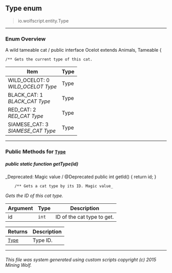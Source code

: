 ## Type __enum__

>io.wolfscript.entity.Type

---

### Enum Overview

A wild tameable cat /
public interface Ocelot extends Animals, Tameable {

    /** Gets the current type of this cat.

Item | Type   
--- | :--- 
WILD_OCELOT: 0<br> _WILD_OCELOT Type_ | Type
BLACK_CAT: 1<br> _BLACK_CAT Type_ | Type
RED_CAT: 2<br> _RED_CAT Type_ | Type
SIAMESE_CAT: 3<br> _SIAMESE_CAT Type_ | Type



---


### Public Methods for [`Type`](Type.md)

##### <a id='gettype'></a>public static function __getType__(id)
_Deprecated: Magic value /
        @Deprecated
        public int getId() {
            return id;
        }

        /** Gets a cat type by its ID. Magic value_

_Gets the ID of this cat type._

Argument | Type | Description  
--- | --- | --- 
id | `int` | ID of the cat type to get.

Returns | Description
--- | --- 
[`Type`](Type.md) | Type ID.


---


###### This file was system generated using custom scripts copyright (c) 2015 Mining Wolf.
	

